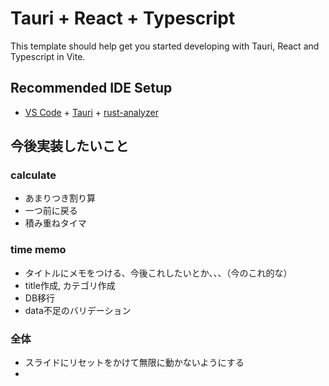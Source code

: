 # Tauri + React + Typescript

This template should help get you started developing with Tauri, React and Typescript in Vite.

## Recommended IDE Setup

- [VS Code](https://code.visualstudio.com/) + [Tauri](https://marketplace.visualstudio.com/items?itemName=tauri-apps.tauri-vscode) + [rust-analyzer](https://marketplace.visualstudio.com/items?itemName=rust-lang.rust-analyzer)

## 今後実装したいこと
### calculate
- あまりつき割り算
- 一つ前に戻る
- 積み重ねタイマ
### time memo
- タイトルにメモをつける、今後これしたいとか、、、（今のこれ的な）
- title作成, カテゴリ作成
- DB移行
- data不足のバリデーション
### 全体
- スライドにリセットをかけて無限に動かないようにする
- 

